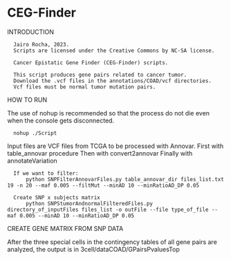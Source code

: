 # CEG-Finder


INTRODUCTION
      
      Jairo Rocha, 2023.
      Scripts are licensed under the Creative Commons by NC-SA license.

      Cancer Epistatic Gene Finder (CEG-Finder) scripts.

      This script produces gene pairs related to cancer tumor.
      Download the .vcf files in the annotations/COAD/vcf directories.
      Vcf files must be normal tumor mutation pairs.      


HOW TO RUN

The use of nohup is recommended so that the process do not die even when the console gets disconnected.

      nohup ./Script


Input files are VCF files from TCGA to be processed with Annovar.
First with table_annovar procedure
Then with convert2annovar
Finally with annotateVariation

      If we want to filter:
          python SNPFilterAnnovarFiles.py table_annovar_dir files_list.txt 19 -n 20 --maf 0.005 --filtMut --minAD 10 --minRatioAD_DP 0.05

      Create SNP x subjects matrix
          python SNPStumorAndnormalFilteredFiles.py directory_of_inputFiles files_list -o outFile --file type_of_file --maf 0.005 --minAD 10 --minRatioAD_DP 0.05


CREATE GENE MATRIX FROM SNP DATA

After the three special cells in the contingency tables of all gene pairs are analyzed, the output is in 3cell/dataCOAD/GPairsPvaluesTop
